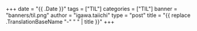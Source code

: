 +++
date = "{{ .Date }}"
tags = ["TIL"]
categories = ["TIL"]
banner = "banners/til.png"
author = "igawa.taiichi"
type = "post"
title = "{{ replace .TranslationBaseName "-" " " | title }}"
+++

<!--more-->
